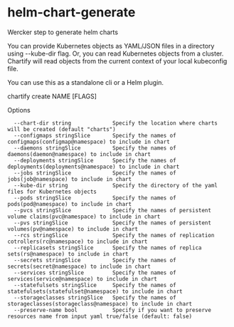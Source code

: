 # helm-chart-generate
Wercker step to generate helm charts

You can provide Kubernetes objects as YAML/JSON files in a directory using --kube-dir flag. Or, you can read Kubernetes objects from a cluster. Chartify will read objects from the current context of your local kubeconfig file.

You can use this as a standalone cli or a Helm plugin.

chartify create NAME [FLAGS]


Options 

      --chart-dir string             Specify the location where charts will be created (default "charts")
      --configmaps stringSlice       Specify the names of configmaps(configmap@namespace) to include in chart
      --daemons stringSlice          Specify the names of daemons(daemon@namespace) to include in chart
      --deployments stringSlice      Specify the names of deployments(deployments@namespace) to include in chart
      --jobs stringSlice             Specify the names of jobs(job@namespace) to include in chart
      --kube-dir string              Specify the directory of the yaml files for Kubernetes objects
      --pods stringSlice             Specify the names of pods(pod@namespace) to include in chart
      --pvcs stringSlice             Specify the names of persistent volume claims(pvc@namespace) to include in chart
      --pvs stringSlice              Specify the names of persistent volumes(pv@namespace) to include in chart
      --rcs stringSlice              Specify the names of replication cotrollers(rc@namespace) to include in chart
      --replicasets stringSlice      Specify the names of replica sets(rs@namespace) to include in chart
      --secrets stringSlice          Specify the names of secrets(secret@namespace) to include in chart
      --services stringSlice         Specify the names of services(service@namespace) to include in chart
      --statefulsets stringSlice     Specify the names of statefulsets(statefulset@namespace) to include in chart
      --storageclasses stringSlice   Specify the names of storageclasses(storageclass@namespace) to include in chart
      --preserve-name bool           Specify if you want to preserve resources name from input yaml true/false (default: false)
